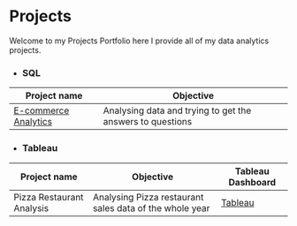 # Projects



Welcome to my Projects Portfolio here I provide all of my data analytics projects.



- ### SQL 


| Project name | Objective |
|---| --- |
| [E-commerce Analytics](https://github.com/Pratham2406/E-commerce-SQL-Project.git) | Analysing data and trying to get the answers to questions |



- ### Tableau 


| Project name | Objective | Tableau Dashboard |
|---|---|---|
| Pizza Restaurant Analysis | Analysing Pizza restaurant sales data of the whole year | [Tableau](https://public.tableau.com/app/profile/prathamesh.k7019/viz/PizzasalesDashboard/PIZZASALESANALYSIS)
